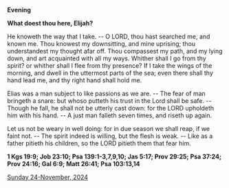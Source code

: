 **Evening**

**What doest thou here, Elijah?**
 
He knoweth the way that I take. -- O LORD, thou hast searched me, and known me. Thou knowest my downsitting, and mine uprising; thou understandest my thought afar off. Thou compassest my path, and my lying down, and art acquainted with all my ways. Whither shall I go from thy spirit? or whither shall I flee from thy presence? If I take the wings of the morning, and dwell in the uttermost parts of the sea; even there shall thy hand lead me, and thy right hand shall hold me.
 
Elias was a man subject to like passions as we are. -- The fear of man bringeth a snare: but whoso putteth his trust in the Lord shall be safe. -- Though he fall, he shall not be utterly cast down: for the LORD upholdeth him with his hand. -- A just man falleth seven times, and riseth up again.
 
Let us not be weary in well doing: for in due season we shall reap, if we faint not. -- The spirit indeed is willing, but the flesh is weak. -- Like as a father pitieth his children, so the LORD pitieth them that fear him.  

**1 Kgs 19:9; Job 23:10; Psa 139:1-3,7,9,10; Jas 5:17; Prov 29:25; Psa 37:24; Prov 24:16; Gal 6:9; Matt 26:41; Psa 103:13,14**

[Sunday 24-November, 2024](https://t.me/daily_light)
